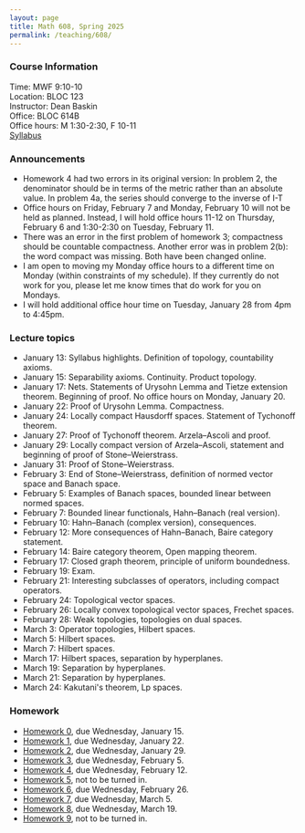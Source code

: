 ```yaml
---
layout: page
title: Math 608, Spring 2025
permalink: /teaching/608/
---
```


### Course Information
Time: MWF 9:10-10  
Location: BLOC 123  
Instructor: Dean Baskin  
Office: BLOC 614B  
Office hours: M 1:30-2:30, F 10-11  
[Syllabus](/assets/pdf/2025-spring-608-syllabus.pdf)

### Announcements
* Homework 4 had two errors in its original version: In problem 2, the denominator should be in terms of the metric rather than an absolute value.  In problem 4a, the series should converge to the inverse of I-T
* Office hours on Friday, February 7 and Monday, February 10 will not be held as planned.  Instead, I will hold office hours 11-12 on Thursday, February 6 and 1:30-2:30 on Tuesday, February 11.
* There was an error in the first problem of homework 3; compactness should be countable compactness.  Another error was in problem 2(b): the word compact was missing.  Both have been changed online.
* I am open to moving my Monday office hours to a different time on Monday (within constraints of my schedule).  If they currently do not work for you, please let me know times that do work for you on Mondays.
* I will hold additional office hour time on Tuesday, January 28 from 4pm to 4:45pm.

### Lecture topics
* January 13: Syllabus highlights.  Definition of topology, countability axioms.
* January 15: Separability axioms.  Continuity.  Product topology.
* January 17: Nets.  Statements of Urysohn Lemma and Tietze extension theorem.  Beginning of proof.  No office hours on Monday, January 20.
* January 22: Proof of Urysohn Lemma.  Compactness.
* January 24: Locally compact Hausdorff spaces.  Statement of Tychonoff theorem.
* January 27: Proof of Tychonoff theorem.  Arzela&ndash;Ascoli and proof.  
* January 29: Locally compact version of Arzela&ndash;Ascoli, statement and beginning of proof of Stone&ndash;Weierstrass.
* January 31: Proof of Stone&ndash;Weierstrass.
* February 3: End of Stone&ndash;Weierstrass, definition of normed vector space and Banach space.
* February 5: Examples of Banach spaces, bounded linear between normed spaces.
* February 7: Bounded linear functionals, Hahn&ndash;Banach (real version).
* February 10: Hahn&ndash;Banach (complex version), consequences.
* February 12: More consequences of Hahn&ndash;Banach, Baire category statement.
* February 14: Baire category theorem, Open mapping theorem.
* February 17: Closed graph theorem, principle of uniform boundedness.
* February 19: Exam.
* February 21: Interesting subclasses of operators, including compact operators.
* February 24: Topological vector spaces.
* February 26: Locally convex topological vector spaces, Frechet spaces.
* February 28: Weak topologies, topologies on dual spaces.
* March 3: Operator topologies, Hilbert spaces.
* March 5: Hilbert spaces.
* March 7: Hilbert spaces.
* March 17: Hilbert spaces, separation by hyperplanes.
* March 19: Separation by hyperplanes.
* March 21: Separation by hyperplanes.
* March 24: Kakutani's theorem, Lp spaces.

### Homework
* [Homework 0](/assets/pdf/608/hw00.pdf), due Wednesday, January 15.
* [Homework 1](/assets/pdf/608/hw01.pdf), due Wednesday, January 22.
* [Homework 2](/assets/pdf/608/hw02.pdf), due Wednesday, January 29.
* [Homework 3](/assets/pdf/608/hw03.pdf), due Wednesday, February 5.
* [Homework 4](/assets/pdf/608/hw04.pdf), due Wednesday, February 12.
* [Homework 5](/assets/pdf/608/hw05.pdf), not to be turned in.
* [Homework 6](/assets/pdf/608/hw06.pdf), due Wednesday, February 26.
* [Homework 7](/assets/pdf/608/hw07.pdf), due Wednesday, March 5.
* [Homework 8](/assets/pdf/608/hw08.pdf), due Wednesday, March 19.
* [Homework 9](/assets/pdf/608/hw09.pdf), not to be turned in.